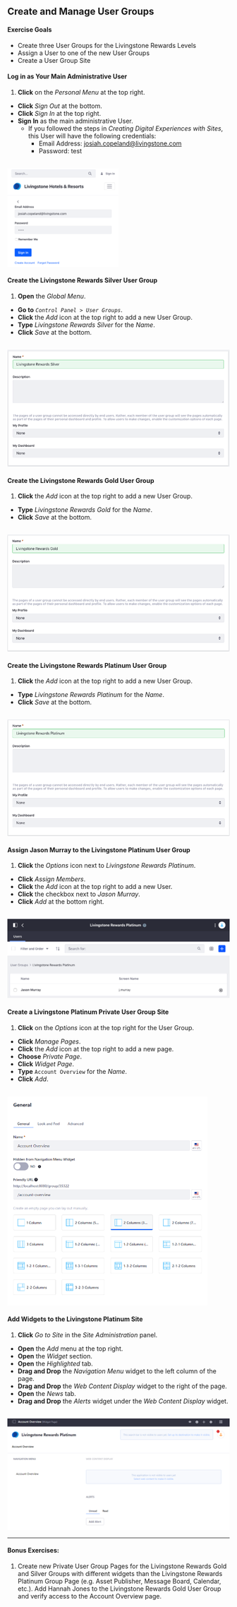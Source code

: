 ## Create and Manage User Groups 

<div class="ahead">

#### Exercise Goals
* Create three User Groups for the Livingstone Rewards Levels
* Assign a User to one of the new User Groups
* Create a User Group Site

</div>

#### Log in as Your Main Administrative User
1. **Click** on the _Personal Menu_ at the top right.
* **Click** _Sign Out_ at the bottom.
* **Click** _Sign In_ at the top right.
* **Sign In** as the main administrative User.
	* If you followed the steps in _Creating Digital Experiences with Sites_, this User will have the following credentials:
		* Email Address: josiah.copeland@livingstone.com
		* Password: test

<br />

<img src="images/sign_in_josiah.png" style="max-width:50%;">

#### Create the Livingstone Rewards Silver User Group
1. **Open** the _Global Menu_.
* **Go to** _`Control Panel > User Groups`_.
* **Click** the _Add_ icon at the top right to add a new User Group.
* **Type** _Livingstone Rewards Silver_ for the _Name_.
* **Click** _Save_ at the bottom.

<br />

<img src="images/livingstone_silver.png" style="max-width:100%;">

#### Create the Livingstone Rewards Gold User Group
1. **Click** the _Add_ icon at the top right to add a new User Group.
* **Type** _Livingstone Rewards Gold_ for the _Name_.
* **Click** _Save_ at the bottom.

<br />

<img src="images/livingstone_gold.png" style="max-width:100%;">

<br />

#### Create the Livingstone Rewards Platinum User Group
1. **Click** the _Add_ icon at the top right to add a new User Group.
* **Type** _Livingstone Rewards Platinum_ for the _Name_.
* **Click** _Save_ at the bottom.

<br />

<img src="images/livingstone_platinum.png" style="max-width:100%;">

#### Assign Jason Murray to the Livingstone Platinum User Group
1. **Click** the _Options_ icon next to _Livingstone Rewards Platinum_.
* **Click** _Assign Members_.
* **Click** the _Add_ icon at the top right to add a new User.
* **Click** the checkbox next to _Jason Murray_.
* **Click** _Add_ at the bottom right.

<br />

<img src="images/jason_murray_added_ug.png" style="max-width:100%;">

#### Create a Livingstone Platinum Private User Group Site
1. **Click** on the _Options_ icon at the top right for the User Group.
* **Click** _Manage Pages_.
* **Click** the _Add_ icon at the top right to add a new page.
* **Choose** _Private Page_. 
* **Click** _Widget Page_.
* **Type** `Account Overview` for the _Name_.
* **Click** _Add_.

<br />

<img src="images/rewards_overview_page.png" style="max-width:90%;">

#### Add Widgets to the Livingstone Platinum Site
1. **Click** _Go to Site_ in the _Site Administration_ panel.
* **Open** the _Add_ menu at the top right.
* **Open** the _Widget_ section.
* **Open** the _Highlighted_ tab.
* **Drag and Drop** the _Navigation Menu_ widget to the left column of the page.
* **Drag and Drop** the _Web Content Display_ widget to the right of the page.
* **Open** the _News_ tab.
* **Drag and Drop** the _Alerts_ widget under the _Web Content Display_ widget.

<br />

<img src="images/account_overview_page.png" style="max-width:100%;">

<br />

---

#### Bonus Exercises:
1. Create new Private User Group Pages for the Livingstone Rewards Gold and Silver Groups with different widgets than the Livingstone Rewards Platinum Group Page (e.g. Asset Publisher, Message Board, Calendar, etc.). Add Hannah Jones to the Livingstone Rewards Gold User Group and verify access to the Account Overview page.
